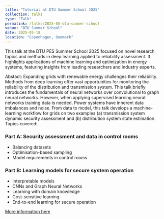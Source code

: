 ```yaml
---
title: "Tutorial at DTU Summer School 2025"
collection: talks
type: "Talk"
permalink: /talks/2025-05-dtu-summer-school
venue: "DTU Summer School"
date: 2025-05-18
location: "Copenhagen, Denmark"
---
```

This talk at the DTU PES Summer School 2025 focused on novel research topics and methods in deep learning applied to reliability assessment. It highlights applications of machine learning and optimization in energy systems, featuring insights from leading researchers and industry experts. 

Abstact: Expanding grids with renewable energy challenges their reliability. Methods from deep learning offer vast opportunities for monitoring the reliability of the distribution and transmission system. This talk briefly introduces the fundamentals of neural networks over convolutional to graph neural networks. However, when applying supervised learning neural networks training data is needed. Power systems have inherent data imbalances and noise. From data to model, this talk develops a machine-learning workflow for grids on two examples (a) transmission system dynamic security assessment and (b) distribution system state estimation. Topics covered:

### Part A: Security assessment and data in control rooms
- Balancing datasets
- Optimisation-based sampling
- Model requirements in control rooms

### Part B: Learning models for secure system operation
- Interpretable models
- CNNs and Graph Neural Networks
- Learning with domain knowledge
- Cost-sensitive learning
- End-to-end learning for secure operation


[More information here](https://energy-markets-school.dk/school-2025/)
